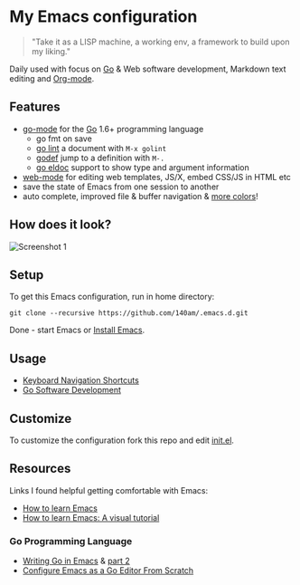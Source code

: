 # My Emacs configuration

> "Take it as a LISP machine, a working env, a framework to build upon my liking."

Daily used with focus on [Go](https://golang.org/) & Web software development, Markdown text editing and [Org-mode](http://orgmode.org/).

## Features

- [go-mode](https://github.com/dominikh/go-mode.el) for the [Go](https://golang.org/) 1.6+ programming language
  - go fmt on save
  - [go lint](https://github.com/golang/lint) a document with `M-x golint`
  - [godef](https://github.com/rogpeppe/godef) jump to a definition with `M-.`
  - [go eldoc](https://github.com/syohex/emacs-go-eldoc) support to show type and argument information
- [web-mode](http://web-mode.org/) for editing web templates, JS/X, embed CSS/JS in HTML etc
- save the state of Emacs from one session to another
- auto complete, improved file & buffer navigation & [more colors](https://github.com/jordonbiondo/ample-theme#all-three-themes)!

## How does it look?

![Screenshot 1](http://cdn.140.am/i/762d19ab5586dc0c1c36f2588ffbc892.png)

## Setup

To get this Emacs configuration, run in home directory:

    git clone --recursive https://github.com/140am/.emacs.d.git

Done - start Emacs or [Install Emacs](https://github.com/140am/.emacs.d/wiki/Installing-Emacs).

## Usage

- [Keyboard Navigation Shortcuts](https://github.com/140am/.emacs.d/wiki/Keyboard-Navigation)
- [Go Software Development](https://github.com/140am/.emacs.d/wiki/Go-Software-Development)

## Customize

To customize the configuration fork this repo and edit [init.el](init.el).

## Resources

Links I found helpful getting comfortable with Emacs:

- [How to learn Emacs](http://david.rothlis.net/emacs/tutorial.html)
- [How to learn Emacs: A visual tutorial](http://sachachua.com/begin-emacs)

### Go Programming Language

- [Writing Go in Emacs](https://dominik.honnef.co/posts/2013/03/emacs-go-1/) & [part 2](https://dominik.honnef.co/posts/2013/08/emacs-go-2/)
- [Configure Emacs as a Go Editor From Scratch](http://tleyden.github.io/blog/2014/05/22/configure-emacs-as-a-go-editor-from-scratch/)
